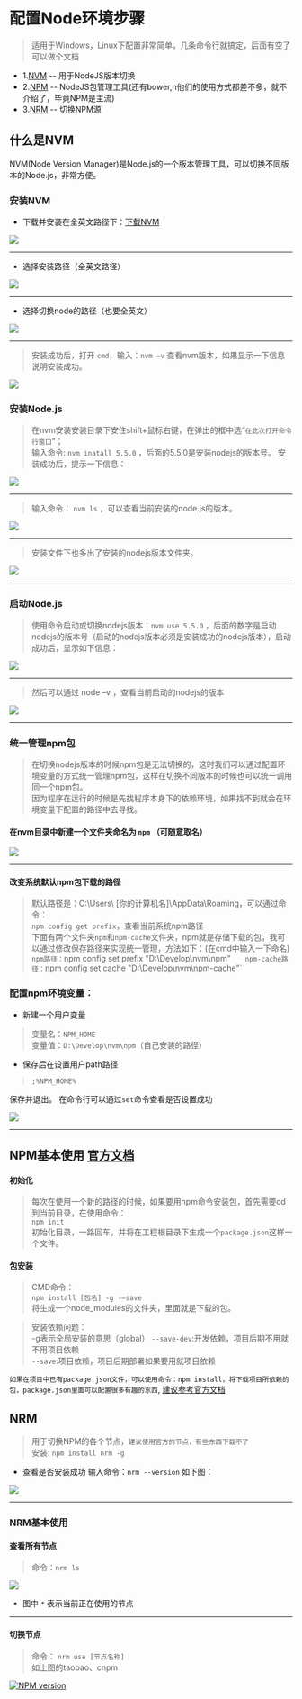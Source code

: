 # 配置Node环境步骤

> 适用于Windows，Linux下配置非常简单，几条命令行就搞定，后面有空了可以做个文档

- 1.<a href='#nvm'>NVM</a> -- 用于NodeJS版本切换 
- 2.<a href='#npm'>NPM</a> -- NodeJS包管理工具(还有bower,n他们的使用方式都差不多，就不介绍了，毕竟NPM是主流)
- 3.<a href='#nrm'>NRM</a> -- 切换NPM源

<i id='nvm'></i>
## 什么是NVM
NVM(Node Version Manager)是Node.js的一个版本管理工具，可以切换不同版本的Node.js，非常方便。

### 安装NVM
- 下载并安装在全英文路径下：[下载NVM](https://github.com/coreybutler/nvm-windows/releases)

<img src="./image/NodeJS/1.png"/>

---
- 选择安装路径（全英文路径）

<img src="./image/NodeJS/2.png"/>

---
 
- 选择切换node的路径（也要全英文）

<img src ='./image/NodeJS/3.png'/>

---
  
> 安装成功后，打开 `cmd`，输入：`nvm –v` 查看nvm版本，如果显示一下信息说明安装成功。

<img src='./image/NodeJS/4.png'/>
 
### 安装Node.js
> 在nvm安装安装目录下安住shift+鼠标右键，在弹出的框中选“`在此次打开命令行窗口`”；  
输入命令: ```nvm inatall 5.5.0``` ，后面的5.5.0是安装nodejs的版本号。
安装成功后，提示一下信息：

<img src='./image/NodeJS/5.png'/>

---
 
> 输入命令： `nvm ls` ，可以查看当前安装的node.js的版本。

<img src='./image/NodeJS/6.png'/>

---
 
> 安装文件下也多出了安装的nodejs版本文件夹。

<img src='./image/NodeJS/7.png'/>

---

### 启动Node.js

> 使用命令启动或切换nodejs版本：`nvm use 5.5.0` ，后面的数字是启动nodejs的版本号（启动的nodejs版本必须是安装成功的nodejs版本），启动成功后，显示如下信息：

<img src='./image/NodeJS/8.png'/>

---
 
> 然后可以通过 node –v ，查看当前启动的nodejs的版本

<img src='./image/NodeJS/9.png'/>

---

### 统一管理npm包

> 在切换nodejs版本的时候npm包是无法切换的，这时我们可以通过配置环境变量的方式统一管理npm包，这样在切换不同版本的时候也可以统一调用同一个npm包。   
> 因为程序在运行的时候是先找程序本身下的依赖环境，如果找不到就会在环境变量下配置的路径中去寻找。
#### 在nvm目录中新建一个文件夹命名为 `npm` （可随意取名）

<img src='./image/NodeJS/10.png'/>

---
 
#### 改变系统默认npm包下载的路径
> 默认路径是：C:\Users\ [你的计算机名]\AppData\Roaming，可以通过命令：   
`npm config get prefix`，查看当前系统npm路径  
下面有两个文件夹`npm`和`npm-cache`文件夹，npm就是存储下载的包，我可以通过修改保存路径来实现统一管理，方法如下：(在cmd中输入一下命名)    
`npm路径：`npm config set prefix "D:\Develop\nvm\npm" `  
npm-cache路径：`npm config set cache "D:\Develop\nvm\npm-cache"`

### 配置npm环境变量：

- 新建一个用户变量

> 变量名：`NPM_HOME`  
> 变量值：`D:\Develop\nvm\npm`（自己安装的路径）

- 保存后在设置用户path路径

> `;%NPM_HOME%`

保存并退出。
在命令行可以通过`set`命令查看是否设置成功

<img src='./image/NodeJS/11.png'/>

---

<i id='npm'></i>
## NPM基本使用 [官方文档](https://docs.npmjs.com/)

#### 初始化
> 每次在使用一个新的路径的时候，如果要用npm命令安装包，首先需要cd到当前目录，在使用命令：    
> `npm init`   
> 初始化目录，一路回车，并将在工程根目录下生成一个`package.json`这样一个文件。   

#### 包安装
> CMD命令：   
> `npm install [包名] -g -–save`   
> 将生成一个node_modules的文件夹，里面就是下载的包。 


> 安装依赖问题：  
> -g表示全局安装的意思（global）
> `--save-dev`:开发依赖，项目后期不用就不用项目依赖  
> `--save`:项目依赖，项目后期部署如果要用就项目依赖

`如果在项目中已有package.json文件，可以使用命令：npm install，将下载项目所依赖的包，package.json里面可以配置很多有趣的东西`, [建议参考官方文档](https://docs.npmjs.com/files/package.json)

<i id='nrm'></i>
## NRM

> 用于切换NPM的各个节点，`建议使用官方的节点，有些东西下载不了`  
> 安装: `npm install nrm -g`

- 查看是否安装成功 输入命令：`nrm --version` 如下图：

<img src='./image/NodeJS/13.png'/>

---

### NRM基本使用

#### 查看所有节点
> 命令：`nrm ls` 

<img src='./image/NodeJS/14.png'/>

- 图中 `*` 表示当前正在使用的节点

---

#### 切换节点

> 命令： `nrm use [节点名称]`   
> 如上图的taobao、cnpm
 
[![NPM version][npm-image]][npm-url] 


[npm-image]: https://img.shields.io/npm/v/nrm.svg?style=flat-square
[npm-url]: https://npmjs.org/package/nrm 









